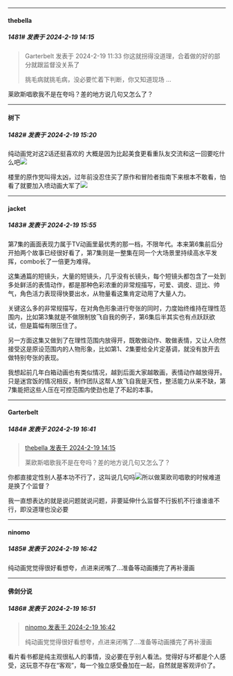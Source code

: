 
*****

####  thebella  
##### 1481#       发表于 2024-2-19 14:15

<blockquote>Garterbelt 发表于 2024-2-19 11:33
你这就拐得没道理，合着做的好的部分就跟监督没关系了

挑毛病就挑毛病，没必要忙着下判断，你又知道现场 ...</blockquote>
莱欧斯唱歌我不是在夸吗？差的地方说几句又怎么了？


*****

####  树下  
##### 1482#       发表于 2024-2-19 15:20

纯动画党对这2话还挺喜欢的 大概是因为比起美食更看重队友交流和这一回要吃什么吧<img src="https://static.saraba1st.com/image/smiley/face2017/186.png" referrerpolicy="no-referrer">

楼里的原作党叫得太凶，过年前没忍住买了原作和冒险者指南下来根本不敢看，怕看了就要加入喷动画大军了<img src="https://static.saraba1st.com/image/smiley/face2017/152.png" referrerpolicy="no-referrer">


*****

####  jacket  
##### 1483#       发表于 2024-2-19 15:55

第7集的画面表现力属于TV动画里最优秀的那一档，不限年代。本来第6集前后分开拍两个故事已经很好看了，第7集则是一整集在同一个大场景里持续高水平发挥，combo长了一倍更为难得。

这集通篇的短镜头，大量的短镜头，几乎没有长镜头，每个短镜头都包含了一处到多处鲜活的表情动作，都是那种色彩浓重的非常规描写，可爱、调皮、逗比、帅气，角色活力表现得快要出水，从物量看这集肯定动用了大量人力。

关键这么多的非常规描写，在对角色形象进行夸张的同时，力度始终维持在理性范围内，比如第3集就是不做限制放飞自我的例子，第6集后半其实也有点跃跃欲试，但是篇幅有限压住了。

另一方面这集又做到了在理性范围内放得开，既敢做动作、敢做表情，又让人欣然接受这是原设范围内的人物形象，比如第1、2集要给全片定基调，就没有放开去做特别夸张的表现。

我想起前几年白箱动画也有类似情况，越到后面大家越敢画，表情动作越放得开。只是迷宫饭的情况相反，制作团队这帮人放飞自我是天性，整活能力从来不缺，第7集能把这些人压在可控范围内使劲也是了不起的本事。


*****

####  Garterbelt  
##### 1484#       发表于 2024-2-19 16:41

<blockquote><a href="httphttps://bbs.saraba1st.com/2b/forum.php?mod=redirect&amp;goto=findpost&amp;pid=63998552&amp;ptid=2086008" target="_blank">thebella 发表于 2024-2-19 14:15</a>

莱欧斯唱歌我不是在夸吗？差的地方说几句又怎么了？</blockquote>
你都直接定性别人基本功不行了，这叫说几句吗<img src="https://static.saraba1st.com/image/smiley/face2017/068.png" referrerpolicy="no-referrer">所以做莱欧司唱歌的时候难道是换了个监督？

我一直想表达的就是说问题就说问题，非要延伸什么监督不行扳机不行谁谁谁不行，即没道理也没必要

*****

####  ninomo  
##### 1485#       发表于 2024-2-19 16:42

纯动画党觉得很好看想夸，点进来闭嘴了…准备等动画播完了再补漫画


*****

####  佛剑分说  
##### 1486#       发表于 2024-2-19 16:51

<blockquote><a href="httphttps://bbs.saraba1st.com/2b/forum.php?mod=redirect&amp;goto=findpost&amp;pid=64000369&amp;ptid=2086008" target="_blank">ninomo 发表于 2024-2-19 16:42</a>

纯动画党觉得很好看想夸，点进来闭嘴了…准备等动画播完了再补漫画</blockquote>
看片看书都是纯主观很私人的事情，没必要在乎别人看法。觉得好与坏都是个人感受，这玩意不存在“客观”，每一个独立感受叠加在一起，自然就是客观评价了。

